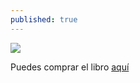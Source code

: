 ```yaml
---
published: true
---
```

![](http://i.imgur.com/mIJ1pQ3.jpg)

Puedes comprar el libro [aquí](https://www.amazon.es/Yonquis-del-dinero-Cuadril%C3%A1tero-libros/dp/841601289X)

